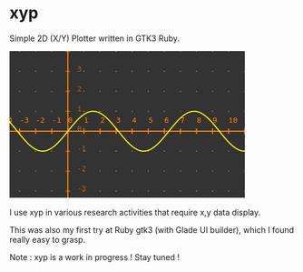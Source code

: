 # xyp
Simple 2D (X/Y) Plotter written in GTK3 Ruby.

![GitHub Logo](/doc/screen.png)

I use xyp in various research activities that require x,y data display.

This was also my first try at Ruby gtk3 (with Glade UI builder), which I found really easy to grasp.

Note : xyp is a work in progress ! Stay tuned !
